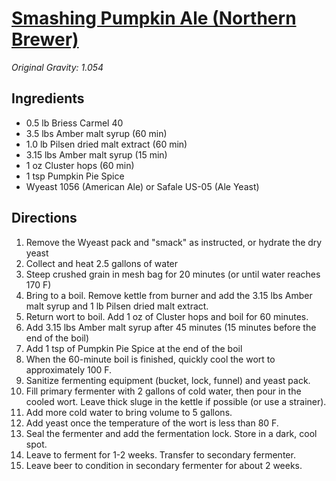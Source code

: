 # [Smashing Pumpkin Ale (Northern Brewer)](http://www.northernbrewer.com/shop/smashing-pumpkin-ale-extract-kit.html)

_Original Gravity: 1.054_

## Ingredients

- 0.5 lb Briess Carmel 40
- 3.5 lbs Amber malt syrup (60 min)
- 1.0 lb Pilsen dried malt extract (60 min)
- 3.15 lbs Amber malt syrup (15 min)
- 1 oz Cluster hops (60 min)
- 1 tsp Pumpkin Pie Spice
- Wyeast 1056 (American Ale) or Safale US-05 (Ale Yeast)

## Directions

1. Remove the Wyeast pack and "smack" as instructed, or hydrate the dry yeast
2. Collect and heat 2.5 gallons of water
3. Steep crushed grain in mesh bag for 20 minutes (or until water reaches 170 F)
4. Bring to a boil. Remove kettle from burner and add the 3.15 lbs Amber malt syrup and 1 lb Pilsen dried malt extract.
6. Return wort to boil. Add 1 oz of Cluster hops and boil for 60 minutes.
7. Add 3.15 lbs Amber malt syrup after 45 minutes (15 minutes before the end of the boil)
8. Add 1 tsp of Pumpkin Pie Spice at the end of the boil
9. When the 60-minute boil is finished, quickly cool the wort to approximately 100 F.
10. Sanitize fermenting equipment (bucket, lock, funnel) and yeast pack.
11. Fill primary fermenter with 2 gallons of cold water, then pour in the cooled wort. Leave thick sluge in the kettle if possible (or use a strainer).
12. Add more cold water to bring volume to 5 gallons.
13. Add yeast once the temperature of the wort is less than 80 F.
14. Seal the fermenter and add the fermentation lock. Store in a dark, cool spot.
15. Leave to ferment for 1-2 weeks. Transfer to secondary fermenter.
16. Leave beer to condition in secondary fermenter for about 2 weeks.
